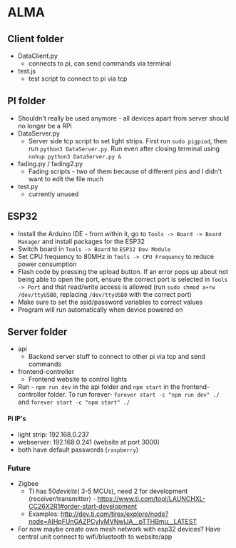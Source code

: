 # ALMA

## Client folder
  * DataClient.py
    * connects to pi, can send commands via terminal
  * test.js
    * test script to connect to pi via tcp

## PI folder
  * Shouldn't really be used anymore - all devices apart from server should no longer be a RPi
  * DataServer.py
    * Server side tcp script to set light strips. First run `sudo pigpiod`, then run `python3 DataServer.py`. Run even after closing terminal using `nohup python3 DataServer.py &`
  * fading.py / fading2.py
    * Fading scripts - two of them because of different pins and I didn't want to edit the file much
  * test.py
    * currently unused

## ESP32
  * Install the Arduino IDE - from within it, go to `Tools -> Board -> Board Manager` and install packages for the ESP32
  * Switch board in `Tools -> Board` to `ESP32 Dev Module`
  * Set CPU frequency to 80MHz in `Tools -> CPU Frequency` to reduce power consumption
  * Flash code by pressing the upload button. If an error pops up about not being able to open the port, ensure the correct port is selected in `Tools -> Port` and that read/write access is allowed (run `sudo chmod a+rw /dev/ttyUSB0`, replacing `/dev/ttyUSB0` with the correct port)
  * Make sure to set the ssid/password variables to correct values
  * Program will run automatically when device powered on

## Server folder
  * api
    * Backend server stuff to connect to other pi via tcp and send commands
  * frontend-controller
    * Frontend website to control lights
  * Run - `npm run dev` in the api folder and `npm start` in the frontend-controller folder. To run forever- `forever start -c "npm run dev" ./` and `forever start -c "npm start" ./`

#### Pi IP's
  * light strip: 192.168.0.237
  * webserver: 192.168.0.241 (website at port 3000)
  * both have default passwords (`raspberry`)

### Future
* Zigbee
  * TI has $50 dev kits (~$3-5 MCUs), need 2 for development (receiver/transmitter) - https://www.ti.com/tool/LAUNCHXL-CC26X2R1#order-start-development
  * Examples: http://dev.ti.com/tirex/explore/node?node=AIHpFUnGAZPCyIyMVNwlJA__pTTHBmu__LATEST
* For now maybe create own mesh network with esp32 devices? Have central unit connect to wifi/bluetooth to website/app

